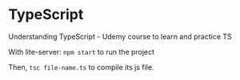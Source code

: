 # TypeScript
Understanding TypeScript - Udemy course to learn and practice TS

With lite-server:
``npm start`` to run the project

Then, ``tsc file-name.ts`` to compile its js file.
